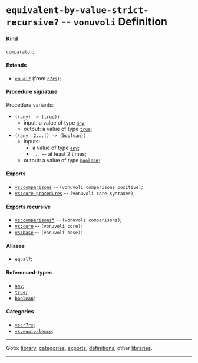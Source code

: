 

<a id='definition__vonuvoli__equivalent-by-value-strict-recursive_3f'></a>

# `equivalent-by-value-strict-recursive?` -- `vonuvoli` Definition


<a id='definition__vonuvoli__equivalent-by-value-strict-recursive_3f__kind'></a>

#### Kind

`comparator`;


<a id='definition__vonuvoli__equivalent-by-value-strict-recursive_3f__extends'></a>

#### Extends

 * [`equal?`](../../r7rs/definitions/equal_3f.md#definition__r7rs__equal_3f) (from [`r7rs`](../../r7rs/_index.md#library__r7rs));


<a id='definition__vonuvoli__equivalent-by-value-strict-recursive_3f__procedure-signature'></a>

#### Procedure signature

Procedure variants:
 * `((any) -> (true))`
   * input: a value of type [`any`](../../r7rs/types/any.md#type__r7rs__any);
   * output: a value of type [`true`](../../r7rs/types/true.md#type__r7rs__true);
 * `((any |2...|) -> (boolean))`
   * inputs:
     * a value of type [`any`](../../r7rs/types/any.md#type__r7rs__any);
     * `...` -- at least 2 times;
   * output: a value of type [`boolean`](../../r7rs/types/boolean.md#type__r7rs__boolean);


<a id='definition__vonuvoli__equivalent-by-value-strict-recursive_3f__exports'></a>

#### Exports

 * [`vs:comparisons`](../../vonuvoli/exports/vs_3a_comparisons.md#export__vonuvoli__vs_3a_comparisons) -- `(vonuvoli comparisons positive)`;
 * [`vs:core-procedures`](../../vonuvoli/exports/vs_3a_core-procedures.md#export__vonuvoli__vs_3a_core-procedures) -- `(vonuvoli core syntaxes)`;


<a id='definition__vonuvoli__equivalent-by-value-strict-recursive_3f__exports-recursive'></a>

#### Exports recursive

 * [`vs:comparisons*`](../../vonuvoli/exports/vs_3a_comparisons_2a.md#export__vonuvoli__vs_3a_comparisons_2a) -- `(vonuvoli comparisons)`;
 * [`vs:core`](../../vonuvoli/exports/vs_3a_core.md#export__vonuvoli__vs_3a_core) -- `(vonuvoli core)`;
 * [`vs:base`](../../vonuvoli/exports/vs_3a_base.md#export__vonuvoli__vs_3a_base) -- `(vonuvoli base)`;


<a id='definition__vonuvoli__equivalent-by-value-strict-recursive_3f__aliases'></a>

#### Aliases

 * `equal?`;


<a id='definition__vonuvoli__equivalent-by-value-strict-recursive_3f__referenced-types'></a>

#### Referenced-types

 * [`any`](../../r7rs/types/any.md#type__r7rs__any);
 * [`true`](../../r7rs/types/true.md#type__r7rs__true);
 * [`boolean`](../../r7rs/types/boolean.md#type__r7rs__boolean);


<a id='definition__vonuvoli__equivalent-by-value-strict-recursive_3f__categories'></a>

#### Categories

 * [`vs:r7rs`](../../vonuvoli/categories/vs_3a_r7rs.md#category__vonuvoli__vs_3a_r7rs);
 * [`vs:equivalence`](../../vonuvoli/categories/vs_3a_equivalence.md#category__vonuvoli__vs_3a_equivalence);

----

Goto: [library](../../vonuvoli/_index.md#library__vonuvoli), [categories](../../vonuvoli/categories/_index.md#toc__vonuvoli__categories), [exports](../../vonuvoli/exports/_index.md#toc__vonuvoli__exports), [definitions](../../vonuvoli/definitions/_index.md#toc__vonuvoli__definitions), other [libraries](../../_libraries.md#toc__libraries).

----

